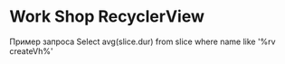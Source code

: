 # Work Shop RecyclerView

Пример запроса
Select avg(slice.dur) from slice where name like '%rv createVh%'